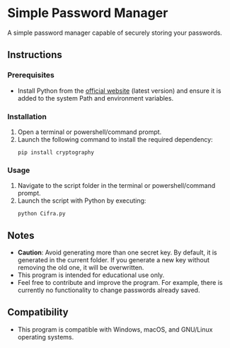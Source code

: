 # Simple Password Manager

A simple password manager capable of securely storing your passwords.

## Instructions

### Prerequisites
- Install Python from the [official website](https://www.python.org/) (latest version) and ensure it is added to the system Path and environment variables.

### Installation
1. Open a terminal or powershell/command prompt.
2. Launch the following command to install the required dependency:
    ```
    pip install cryptography
    ```

### Usage
1. Navigate to the script folder in the terminal or powershell/command prompt.
2. Launch the script with Python by executing:
    ```
    python Cifra.py
    ```

## Notes
- **Caution**: Avoid generating more than one secret key. By default, it is generated in the current folder. If you generate a new key without removing the old one, it will be overwritten.
- This program is intended for educational use only.
- Feel free to contribute and improve the program. For example, there is currently no functionality to change passwords already saved.

## Compatibility
- This program is compatible with Windows, macOS, and GNU/Linux operating systems.
